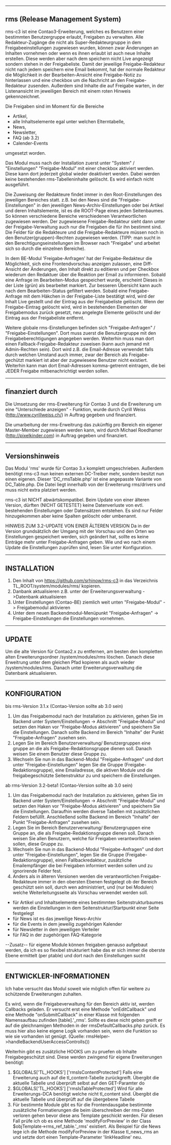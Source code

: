 ---------------------------
rms (Release Management System)
---------------------------

rms-c3 ist eine Contao3-Erweiterung, welches es Benutzern einer bestimmten Benutzergruppe erlaubt, Freigaben zu verwalten. Alle Redakteur-Zugänge die nicht als Super-Redakteurgruppe in dem Freigabeeinstellungen zugewiesen wurden, können zwar Änderungen an Inhalten vornehmen oder wenn es ihnen erlaubt ist auch neue Inhalte erstellen. Diese werden aber nach dem speichern nicht Live angezeigt sondern stehen in der Freigabeliste. Damit der jeweilige Freigabe-Redakteur nicht nach jedem speichern eine Email bekommt, hat der normale Redakteur die Möglichkeit in der Bearbeiten-Ansicht eine Freigabe-Notiz zu hinterlassen und eine checkbox um die Nachricht an den Freigabe-Redakteur zusenden. Außerdem sind Inhalte die auf Freigabe warten, in der Listenansicht im jeweiligen Bereich mit einem roten Hinweis gekennzeichnet. 

Die Freigaben sind im Moment für die Bereiche 

- Artikel, 
- alle Inhaltselemente egal unter welchen Elterntabelle, 
- News, 
- Newsletter, 
- FAQ (ab 3.2)
- Calender-Events 

umgesetzt worden.

Das Modul muss nach der Installation zuerst unter "System" / "Einstellungen" "Freigabe-Modul" mit einer checkbox aktiviert werden. Diese kann dort jederzeit global wieder deaktiviert werden. Dabei werden keine bestehenden rms-Tabelleninhalte gelöscht. Es wird einfach nicht ausgeführt.

Die Zuweisung der Redakteure findet immer in den Root-Einstellungen des jeweiligen Bereiches statt. z.B. bei den News sind die "Freigabe-Einstellungen" in den jeweiligen News-Archiv-Einstellungen oder bei Artikel und deren Inhaltslemente, ist es die ROOT-Page eines jeden Seitenbaumes. So können verschiedene Bereiche verschiedenen Verantwortlichen zugewiesen werden. Der zugewiesene Freigabe-Redakteur sieht dann unter der Freigabe-Verwaltung auch nur die Freigaben die für ihn bestimmt sind. Die Felder für die Redakteure und die Freigabe-Redakteure müssen noch in den Benutzer(gruppen)-Rechten zugewiesen werden. (TIPP: man sucht in den Berechtigungseinstellungen im Browser nach "Freigabe" und arbeitet sich so durch die einzelnen Bereiche).

In dem BE-Modul 'Freigabe-Anfragen' hat der Freigabe-Redakteur die Möglichkeit, sich eine Frontendvorschau anzeigen zulassen, eine Diff-Ansicht der Änderungen, den Inhalt direkt zu editieren und per Checkbox wiederum den Redaktuer über die Reaktion per Email zu informieren. Sobald eine Anfrage im Bearbeiten-Modus gespeichert wurde, erscheint Dieses in der Liste (grün) als bearbeitet markiert. Zur besseren Übersicht kann auch nach dem Bearbeiten-Status gefiltert werden. Sobald eine Freigabe-Anfrage mit dem Häkchen in der Freigabe-Liste bestätigt wird, wird der Inhalt Live gestellt und der Eintrag aus der Freigabeliste gelöscht. Wenn der Freigabe-Eintrag gelöscht wird, wird in bestehenden Elementen der Freigabemodus zurück gesetzt, neu angelegte Elemente gelöscht und der Eintrag aus der Freigabeliste entfernt.

Weitere globale rms-Einstellungen befinden sich "Freigabe-Anfragen" / "Freigabe-Einstellungen". Dort muss zuerst die Benutzergruppe mit den Freigabeberechtigungen angegeben werden. Weiterhin muss man dort einen Fallback-Freigabe-Redakteur zuweisen (kann auch jemand mit Admin-Rechten sein). Dort wird z.B. die Email-Adresse verwendet falls durch welchen Umstand auch immer, zwar der Bereich als Freigabe-gechützt markiert ist aber der zugewiesene Benutzer nicht existiert. Weiterhin kann man dort Email-Adressen komma-getrennt eintragen, die bei JEDER Freigabe mitbenachrichtigt werden sollen.  


---------------------------
finanziert durch
---------------------------

Die Umsetzung der rms-Erweiterung für Contao 3 und die Erweiterung um eine "Unterschiede anzeigen" - Funktion, wurde durch Cyrill Weiss (http://www.cyrillweiss.ch/) in Auftrag gegeben und finanziert.

Die umarbeitung der rms-Erweitrung das zukünftig pro Bereich ein eigener Master-Member zugewiesen werden kann, wird durch Michael Roedhamer (http://pixelkinder.com) in Auftrag gegeben und finanziert.

---------------------------
Versionshinweis
---------------------------

Das Modul 'rms' wurde für Contao 3.x komplett umgeschrieben. Außerdem benötigt rms-c3 nun keinen externen DC-Treiber mehr, sondern besitzt nun einen eigenen. Dieser 'DC_rmsTable.php' ist eine angepasste Variante von DC_Table.php. Die Datei liegt innerhalb von der Erweiterung rms/drivers und muss nicht extra platziert werden.

rms-c3 ist NICHT abwärtskompatibel. Beim Update von einer älteren Version, dürften (NICHT GETESTET) keine Datenverluste von evtl. bestehenden Einstellungen oder Datensätzen entstehen. Es sind nur Felder hinzugekommen aber keine Spalten gelöscht oder umbenannt.

HINWEIS ZUM 3.2-UPDATE VON EINER ÄLTEREN VERSION
Da in der Version grundsätzlich der Umgang mit der Vorschau und den Orten wo Einstellungen gespeichert werden, sich geändert hat, sollte es keine Einträge mehr unter Freigabe-Anfragen geben. Wie und wo nach einem Update die Einstellungen zuprüfen sind, lesen Sie unter Konfiguration.

----------------------------
INSTALLATION
----------------------------
1. Den Inhalt von https://github.com/srhinow/rms-c3 in das Verzeichnis TL_ROOT/system/modules/rms/ kopieren.
2. Danbank  aktualisieren z.B. unter der Erweiterungsverwaltung ->Datenbank aktualisieren
3. Unter Einstellungen (Contao-BE) ziemlich weit unten "Freigabe-Modul" -> Freigabemodul aktivieren
4. Unter dem neuen Backendmodul-Menüpunkt "Freigabe-Anfragen" -> Freigabe-Einstellungen die Einstellungen vornehmen.

----------------------------
UPDATE
----------------------------
Um die alte Version für Contao2.x zu entfernen, am besten den kompletten alten Erweiterungsordner /system/modules/rms löschen. Danach diese Erweitrung unter dem gleichen Pfad kopieren als auch wieder /system/modules/rms. Danach unter Erweiterungsverwaltung die Datenbank aktualisieren.

----------------------------
KONFIGURATION
----------------------------
bis rms-Version 3.1.x (Contao-Version sollte ab 3.0 sein)

1. Um das Freigabemodul nach der Installation zu aktivieren, gehen Sie im Backend unter System/Einstellungen -> Abschnitt "Freigabe-Modul" und 
 setzen den Haken vor "Freigabe-Modus aktivieren" und speichern Sie die Einstellungen. Danach sollte Backend im Bereich "Inhalte" der Punkt
"Freigabe-Anfragen" zusehen sein.
2. Legen Sie im Bereich Benutzerverwaltung/ Benutzergruppen eine gruppe an die als Freigabe-Redaktionsgruppe dienen soll. Danach weisen Sie einem Benutzer diese Gruppe zu.
3. Wechseln Sie nun in das Backend-Modul "Freigabe-Anfragen" und dort unter "Freigabe-Einstellungen" legen Sie die Gruppe (Freigabe-Redaktionsgruppe), eine Emailadresse, die aktiven Module und die freigabegeschützte Seitenstruktur zu und speichern die Einstellungen. 

ab rms-Version 3.2-beta1 (Contao-Version sollte ab 3.0 sein)

1. Um das Freigabemodul nach der Installation zu aktivieren, gehen Sie im Backend unter System/Einstellungen -> Abschnitt "Freigabe-Modul" und setzen den Haken vor "Freigabe-Modus aktivieren" und speichern Sie die Einstellungen. Daraufhin werden diverse Tabellen mit zusätzlichen Feldern befülllt. Anschließend sollte Backend im Bereich "Inhalte" der Punkt "Freigabe-Anfragen" zusehen sein.
2. Legen Sie im Bereich Benutzerverwaltung/ Benutzergruppen eine Gruppe an, die als Freigabe-Redaktionsgruppe dienen soll. Danach weisen Sie allen Benutzern, welche für Freigaben verantworltich seien sollen, diese Gruppe zu.
3. Wechseln Sie nun in das Backend-Modul "Freigabe-Anfragen" und dort unter "Freigabe-Einstellungen", legen Sie die Gruppe (Freigabe-Redaktionsgruppe), einen Fallbackredakteur, zusätzliche Emailempfänger die bei Freigaben informiert werden sollen und zu ignorirende Felder fest.
4. Anders als in älteren Versionen werden die verantwortlichen Freigabe-Redakteure immer in den obersten Ebenen festgelegt ob der Bereich geschützt sein soll, durch wen administriert, und (nur bei Modulen) welche Weiterleitungsseite als Vorschau verwendet werden soll.

  * für Artikel und Inhaltselemente eines bestimmten Seitenstrukturbaumes werden die Einstellungen in dem Seitenstruktur/Startpunkt einer Seite festgelegt
  * für News ist es das jeweilige News-Archiv
  * für die Events in dem jeweilig zugehörigen Kalender
  * für Newsletter in dem jeweiligen Verteiler
  * für FAQ in der zugehörigen FAQ-Kategorie

--Zusatz-- für eigene Module können freigaben genauso aufgebaut werden, da ich es so flexibel strukturiert habe das er sich immer die oberste Ebene ermittelt (per ptable) und dort nach den Einstellungen sucht

---------------------------
ENTWICKLER-INFORMATIONEN
---------------------------
Ich habe versucht das Modul soweit wie möglich offen für weitere zu schützende Erweiterungen zuhalten.

Es wird, wenn die Freigabeverwaltung für den Bereich aktiv ist, werden Callbacks geladen. Er versucht erst eine Methode "onEditCallback" und eine Methode "onSubmitCallback" in einer Klasse mit folgenden Namensaufbau zufinden [table].'_rms'. Sollte es diese nicht geben greift er auf die gleichnamigen Methoden in der rmsDefaultCallbacks.php zurück. Es muss hier also keine eigene Logik vorhanden sein, wenn die Funktion so wie sie vorhanden ist genügt.
(Quelle: rmsHelper->handleBackendUserAccessControlls())

Weiterhin gibt es zusätzliche HOOKS um zu pruefen ob Inhalte Freigabegeschützt sind. Diese werden zwingend für eigene Erweiterungen benötigt:

1. $GLOBALS['TL_HOOKS'] ['rmsIsContentProtected'] Falls eine Erweiterung auch auf die tl_content-Tabelle zurückgreift. Übergibt die aktuelle Tabelle und überprüft selbst auf den GET-Paramter do
2. $GLOBALS['TL_HOOKS'] ['rmsIsTableProtected'] Wird für alle Erweiterungs-DCA benötigt welche nicht tl_content sind. Übergibt die aktuelle Tabelle und überprüft auf die übergebene Tabelle
3. Für bestimmte Module gibt es für die Frontendausgabe bestimmte zusätzliche Formatierungen die beim überschreiben der rms-Daten verloren gehen bevor diese ans Template geschickt werden. Für diesen Fall prüfe ich ob es eine Methode 'modifyForPreview' in der Class $objTemplate->rms_ref_table.'_rms' existiert. Als Beispiel für die News lege ich die Methode modifyForPreview in der Klasse tl_news_rms an und setzte dort einen Template-Parameter 'linkHeadline' neu.



